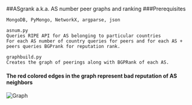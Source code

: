 ##ASgrank a.k.a. AS number peer graphs and ranking
###Prerequisites
```
MongoDB, PyMongo, NetworkX, argparse, json
```
```
asnum.py
Queries RIPE API for AS belonging to particular countries
For each AS number of country queries for peers and for each AS + peers queries BGPrank for reputation rank.
```

```
graphbuild.py
Creates the graph of peerings along with BGPRank of each AS.
```
#### The red colored edges in the graph represent bad reputation of AS neighbors 
![Graph](http://raw.github.com/cokebottle/ASgrank/master/cool_weighted.png)


